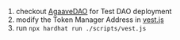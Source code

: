 1. checkout [AgaaveDAO](./AgaaveDAO.md) for Test DAO deployment
2. modify the Token Manager Address in [vest.js](./scripts/vest.js)
3. run `npx hardhat run ./scripts/vest.js`